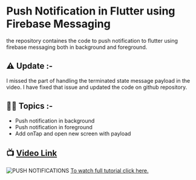 # Push Notification in Flutter using Firebase Messaging

the repository containes the code to push notification to flutter using firebase messaging both in background and foreground.

## ⚠ Update :- 
I missed the part of handling the terminated state message payload in the video. I have fixed that issue and updated the code on github repository.

## 👨‍💻 Topics :-
- Push notification in background
- Push notification in foreground
- Add onTap and open new screen with payload

## 📺 [Video Link](https://youtu.be/3LvTFuQXIV8)
![PUSH NOTIFICATIONS](https://github.com/Snehasis4321/push_notifications_firebase_flutter/assets/96995340/41b513f9-b2a7-48c2-8b6c-8d1d739cef67)
[To watch full tutorial click here.](https://youtu.be/3LvTFuQXIV8)
